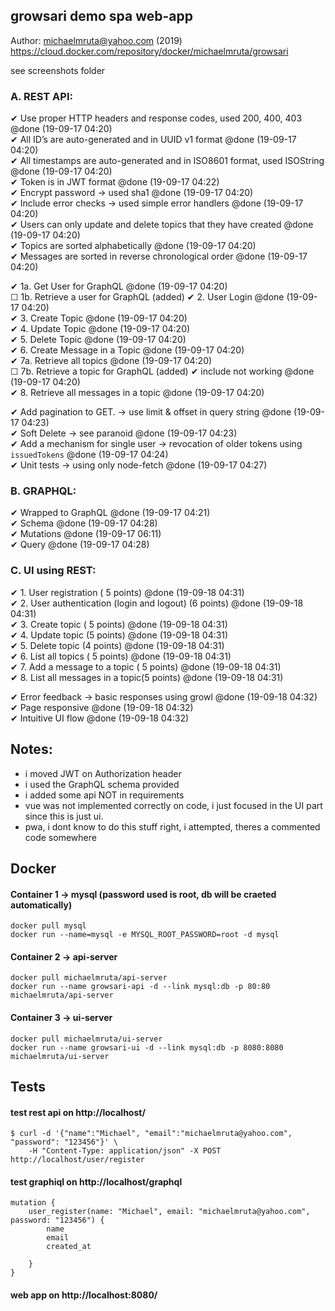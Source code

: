 growsari demo spa web-app--Author: <michaelmruta@yahoo.com> (2019)<https://cloud.docker.com/repository/docker/michaelmruta/growsari>see screenshots folder### A. REST API: ✔ Use proper HTTP headers and response codes, used 200, 400, 403 @done (19-09-17 04:20)<br /> ✔ All ID’s are auto-generated and in UUID v1 format @done (19-09-17 04:20)<br /> ✔ All timestamps are auto-generated and in ISO8601 format, used ISOString @done (19-09-17 04:20)<br /> ✔ Token is in JWT format  @done (19-09-17 04:22)<br /> ✔ Encrypt password -> used sha1 @done (19-09-17 04:20)<br /> ✔ Include error checks -> used simple error handlers @done (19-09-17 04:20)<br /> ✔ Users can only update and delete topics that they have created @done (19-09-17 04:20)<br /> ✔ Topics are sorted alphabetically @done (19-09-17 04:20)<br /> ✔ Messages are sorted in reverse chronological order @done (19-09-17 04:20)<br /> ✔ 1a. Get User for GraphQL @done (19-09-17 04:20)<br /> ☐ 1b. Retrieve a user for GraphQL (added) ✔ 2. User Login @done (19-09-17 04:20)<br /> ✔ 3. Create Topic @done (19-09-17 04:20)<br /> ✔ 4. Update Topic @done (19-09-17 04:20)<br /> ✔ 5. Delete Topic @done (19-09-17 04:20)<br /> ✔ 6. Create Message in a Topic @done (19-09-17 04:20)<br /> ✔ 7a. Retrieve all topics @done (19-09-17 04:20)<br /> ☐ 7b. Retrieve a topic for GraphQL (added) ✔ include not working @done (19-09-17 04:20)<br /> ✔ 8. Retrieve all messages in a topic @done (19-09-17 04:20)<br />  ✔ Add pagination to GET.​ ​-> use limit & offset in query string @done (19-09-17 04:23)<br /> ✔ Soft Delete​ ​-> see paranoid @done (19-09-17 04:23)<br /> ✔ Add a mechanism for single user -> revocation of older tokens using `issuedTokens` @done (19-09-17 04:24)<br /> ✔ Unit tests -> using only node-fetch @done (19-09-17 04:27)<br /> ### B. GRAPHQL: ✔ Wrapped to GraphQL @done (19-09-17 04:21)<br /> ✔ Schema @done (19-09-17 04:28)<br /> ✔ Mutations @done (19-09-17 06:11)<br /> ✔ Query @done (19-09-17 04:28)<br />### C. UI using REST: ✔ 1. User registration (​ 5 points) @done (19-09-18 04:31)<br /> ✔ 2. User authentication (login and logout) ​(6 points) @done (19-09-18 04:31)<br /> ✔ 3. Create topic (​ 5 points) @done (19-09-18 04:31)<br /> ✔ 4. Update topic ​(5 points) @done (19-09-18 04:31)<br /> ✔ 5. Delete topic ​(4 points) @done (19-09-18 04:31)<br /> ✔ 6. List all topics (​ 5 points) @done (19-09-18 04:31)<br /> ✔ 7. Add a message to a topic (​ 5 points) @done (19-09-18 04:31)<br /> ✔ 8. List all messages in a topic ​(5 points) @done (19-09-18 04:31)<br /> ✔ Error feedback -> basic responses using growl @done (19-09-18 04:32)<br /> ✔ Page responsive @done (19-09-18 04:32)<br /> ✔ Intuitive UI flow @done (19-09-18 04:32)<br />Notes:-- - i moved JWT on Authorization header<br /> - i used the GraphQL schema provided<br /> - i added some api NOT in requirements<br /> - vue was not implemented correctly on code, i just focused in the UI part since this is just ui.<br /> - pwa, i dont know to do this stuff right, i attempted, theres a commented code somewhere<br />Docker---#### Container 1 -> mysql (password used is root, db will be craeted automatically)```docker pull mysqldocker run --name=mysql -e MYSQL_ROOT_PASSWORD=root -d mysql ```#### Container 2 -> api-server```docker pull michaelmruta/api-serverdocker run --name growsari-api -d --link mysql:db -p 80:80 michaelmruta/api-server```#### Container 3 -> ui-server```docker pull michaelmruta/ui-serverdocker run --name growsari-ui -d --link mysql:db -p 8080:8080 michaelmruta/ui-server```Tests---#### test rest api on http://localhost/```$ curl -d '{"name":"Michael", "email":"michaelmruta@yahoo.com", "password": "123456"}' \	-H "Content-Type: application/json" -X POST http://localhost/user/register```#### test graphiql on http://localhost/graphql```mutation {	user_register(name: "Michael", email: "michaelmruta@yahoo.com", password: "123456") {		name		email		created_at	}}```#### web app on http://localhost:8080/